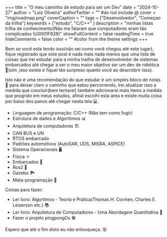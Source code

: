 +++
title = "O meu caminho de estudo para ser um Dev"
date = "2024-10-27"
author = "Luiz Oliveira"
authorTwitter = "" #do not include @
cover = "img/roadmap.png"
coverCaption = ""
tags = ["Desenvolvedor", "Começao da trilha"]
keywords = ["estudo", "C/C++" ]
description = "minhas listas trilha de conhecimento(Não me falaram que computadores eram tão complicados \U0001F628)"
showFullContent = false
readingTime = true
hideComments = false
color = "" #color from the theme settings
+++

Bem se você esta lendo isso(não sei como você chegou até este lugar), fique registrado que este post é nada mais nada menos que uma lista de coisas que irei estudar para a minha trailha de desenvolvedor de sistemas embarcados até chegar a ser o meu maior objetivo ser um dev de robótica 🤖(sim ,isso existe e fiquei tão surpreso quanto você ao descrobrir isso).

Isto não é uma recomendação do que estudar é um simples bloco de notas 📝 para deixar claro o caminho que estou percorrendo, irei atualizar isso a medida que concluir(bem tentarei) também adicionarei mais items a medida que progrido em meus estudos, afinal escolhi esta área e existe muita coisa por baixo dos panos até chegar nesta tela 💻.

- Linguagem de programação: C/C++ (Não tem como fugir)
- Estrutura de dados e Algoritimos 📊
- Arquitetura de computadores 🏗️
- CAN BUS e UN
- RTOS embarcado
- Padrões automotivos (AutoSAR, UDS, MISRA, ASPICE)
- Sistema Operacionais 🖥️
- Física ⚛️
- Embarcados 🔌
- Ros2 🚀
- Gazebo 🏞️
- Meta-programação 🧩

Coisas para fazer:
- Ler livro: Algoritmos - Teoria e Prática(Thomas H. Cormen,  Charles E. Leiserson etc.) 📚
- Ler livro: Arquitetura de Computadores - Uma Abordagem Quantitativa 📖
- Fazer o projeto pingpongOs 🛠️



Espero que até o fim disto eu não enlouqueça. 😵
